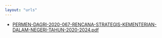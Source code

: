 ```yaml
---
layout: "urls"
---
```

* [PERMEN-DAGRI-2020-067-RENCANA-STRATEGIS-KEMENTERIAN-DALAM-NEGERI-TAHUN-2020-2024.pdf](PERMEN-DAGRI-2020-067-RENCANA-STRATEGIS-KEMENTERIAN-DALAM-NEGERI-TAHUN-2020-2024.pdf)
